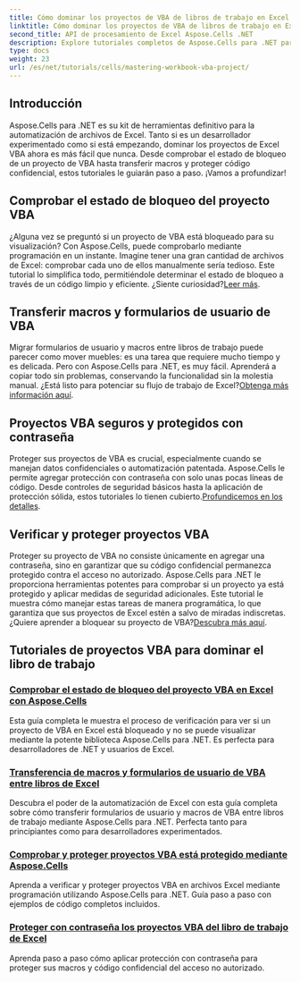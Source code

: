 ```yaml
---
title: Cómo dominar los proyectos de VBA de libros de trabajo en Excel con Aspose.Cells
linktitle: Cómo dominar los proyectos de VBA de libros de trabajo en Excel
second_title: API de procesamiento de Excel Aspose.Cells .NET
description: Explore tutoriales completos de Aspose.Cells para .NET para dominar las comprobaciones de estado de bloqueo de proyectos VBA de Excel, las transferencias de formularios de usuario y la protección de proyectos VBA.
type: docs
weight: 23
url: /es/net/tutorials/cells/mastering-workbook-vba-project/
---
```

## Introducción

Aspose.Cells para .NET es su kit de herramientas definitivo para la automatización de archivos de Excel. Tanto si es un desarrollador experimentado como si está empezando, dominar los proyectos de Excel VBA ahora es más fácil que nunca. Desde comprobar el estado de bloqueo de un proyecto de VBA hasta transferir macros y proteger código confidencial, estos tutoriales le guiarán paso a paso. ¡Vamos a profundizar!

## Comprobar el estado de bloqueo del proyecto VBA

¿Alguna vez se preguntó si un proyecto de VBA está bloqueado para su visualización? Con Aspose.Cells, puede comprobarlo mediante programación en un instante. Imagine tener una gran cantidad de archivos de Excel: comprobar cada uno de ellos manualmente sería tedioso. Este tutorial lo simplifica todo, permitiéndole determinar el estado de bloqueo a través de un código limpio y eficiente. ¿Siente curiosidad?[Leer más](./check-vba-project-lock-status/).

## Transferir macros y formularios de usuario de VBA

 Migrar formularios de usuario y macros entre libros de trabajo puede parecer como mover muebles: es una tarea que requiere mucho tiempo y es delicada. Pero con Aspose.Cells para .NET, es muy fácil. Aprenderá a copiar todo sin problemas, conservando la funcionalidad sin la molestia manual. ¿Está listo para potenciar su flujo de trabajo de Excel?[Obtenga más información aquí](./transfer-vba-user-form-and-macro/).

## Proyectos VBA seguros y protegidos con contraseña

 Proteger sus proyectos de VBA es crucial, especialmente cuando se manejan datos confidenciales o automatización patentada. Aspose.Cells le permite agregar protección con contraseña con solo unas pocas líneas de código. Desde controles de seguridad básicos hasta la aplicación de protección sólida, estos tutoriales lo tienen cubierto.[Profundicemos en los detalles](./password-protect-vba-projects/).

## Verificar y proteger proyectos VBA

 Proteger su proyecto de VBA no consiste únicamente en agregar una contraseña, sino en garantizar que su código confidencial permanezca protegido contra el acceso no autorizado. Aspose.Cells para .NET le proporciona herramientas potentes para comprobar si un proyecto ya está protegido y aplicar medidas de seguridad adicionales. Este tutorial le muestra cómo manejar estas tareas de manera programática, lo que garantiza que sus proyectos de Excel estén a salvo de miradas indiscretas. ¿Quiere aprender a bloquear su proyecto de VBA?[Descubra más aquí](./check-and-secure-vba-projects-is-protected/).

## Tutoriales de proyectos VBA para dominar el libro de trabajo
### [Comprobar el estado de bloqueo del proyecto VBA en Excel con Aspose.Cells](./check-vba-project-lock-status/)
Esta guía completa le muestra el proceso de verificación para ver si un proyecto de VBA en Excel está bloqueado y no se puede visualizar mediante la potente biblioteca Aspose.Cells para .NET. Es perfecta para desarrolladores de .NET y usuarios de Excel.
### [Transferencia de macros y formularios de usuario de VBA entre libros de Excel](./transfer-vba-user-form-and-macro/)
Descubra el poder de la automatización de Excel con esta guía completa sobre cómo transferir formularios de usuario y macros de VBA entre libros de trabajo mediante Aspose.Cells para .NET. Perfecta tanto para principiantes como para desarrolladores experimentados.
### [Comprobar y proteger proyectos VBA está protegido mediante Aspose.Cells](./check-and-secure-vba-projects-is-protected/)
Aprenda a verificar y proteger proyectos VBA en archivos Excel mediante programación utilizando Aspose.Cells para .NET. Guía paso a paso con ejemplos de código completos incluidos.
### [Proteger con contraseña los proyectos VBA del libro de trabajo de Excel](./password-protect-vba-projects/)
Aprenda paso a paso cómo aplicar protección con contraseña para proteger sus macros y código confidencial del acceso no autorizado.